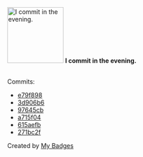 <img src="https://my-badges.github.io/my-badges/evening-commits.png" alt="I commit in the evening." title="I commit in the evening." width="128">
<strong>I commit in the evening.</strong>
<br><br>

Commits:

- <a href="https://github.com/Rignchen/advent-of-code/commit/e79f898572dbdfb78c25908a6293838ed9436c65">e79f898</a>
- <a href="https://github.com/Rignchen/dotfile/commit/3d906b6f97da6b1ebc0da99ad5c77ae0bfcc0269">3d906b6</a>
- <a href="https://github.com/Rignchen/dotfile/commit/97645cb5f5aa86e082571775487a6434e712432e">97645cb</a>
- <a href="https://github.com/Rignchen/dotfile/commit/a715f045cd44a772e3b4480face87f1973110e67">a715f04</a>
- <a href="https://github.com/Rignchen/dotfile/commit/615aefb7cb6d436084730083433c65a88a6afaad">615aefb</a>
- <a href="https://github.com/Rignchen/dotfile/commit/271bc2ff8fa47d12adf41559a0a46132d2de78f8">271bc2f</a>


Created by <a href="https://github.com/my-badges/my-badges">My Badges</a>